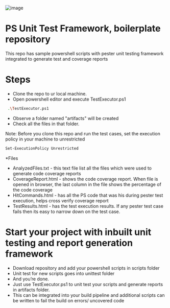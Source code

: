 
![image](https://user-images.githubusercontent.com/52455330/168485195-cb21df43-a125-4c6c-ab2e-8755417a2f12.png)

# PS Unit Test Framework, boilerplate repository
This repo has sample powershell scripts with pester unit testing framework integrated to generate test and coverage reports



# Steps
* Clone the repo to ur local machine.
* Open powershell editor and execute TestExecutor.ps1
```bash
 .\TestExecutor.ps1
```
* Observe a folder named "artifacts" will be created
* Check all the files in that folder.

Note: Before you clone this repo and run the test cases, set the execution policy in your machine to unrestricted

```bash
Set-ExecutionPolicy Unrestricted
```

*Files
- AnalyzedFiles.txt  - this text file list all the files which were used to generate code coverage reports
- CoverageReport.html - shows the code coverage report. When file is opened in browser, the last column in the file shows the percentage of the code coverage
- HitCommands.html - has all the PS code that was his during pester test execution, helps cross verify coverage report
- TestResults.html - has the test execution results. If any pester test case fails then its easy to narrow down on the test case.

# Start your project with inbuilt unit testing and report generation framework
* Download repository and add your powershell scripts in scripts folder
* Unit test for new scripts goes into unittest folder
* And you’re done.
* Just use TestExecutor.ps1 to unit test your scripts and generate reports in artifacts folder.
* This can be integrated into your build pipeline and additional scripts can be written to fail the build on errors/ uncovered code

